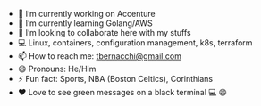 - 🔭 I’m currently working on Accenture
- 🌱 I’m currently learning Golang/AWS
- 👯 I’m looking to collaborate here with my stuffs
- 💻 Linux, containers, configuration management, k8s, terraform
- 📫 How to reach me: tbernacchi@gmail.com
- 😄 Pronouns: He/Him
- ⚡ Fun fact: Sports, NBA (Boston Celtics), Corinthians 
- ❤️ Love to see green messages on a black terminal 💻 😄
